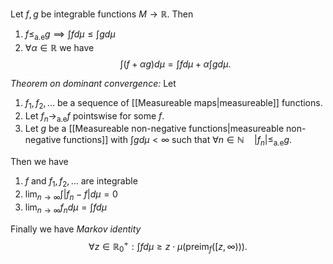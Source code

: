 Let $f,g$ be integrable functions $M\rightarrow \mathbb{R}$. Then
1. $f\leq_{\text{a.e}}g\implies \int fd\mu\leq\int gd\mu$
2. $\forall \alpha\in\mathbb{R}$ we have $$\int (f+\alpha g)d\mu = \int fd\mu+\alpha\int gd\mu.$$

*Theorem on dominant convergence:*
Let 
1. $f_1,f_2,...$ be a sequence of [[Measureable maps|measureable]] functions.
2. Let $f_n\rightarrow_{\text{a.e}}f$ pointswise for some $f$.
3. Let $g$  be a [[Measureable non-negative functions|measureable non-negative functions]] with $\int gd\mu < \infty$ such that $\forall n\in\mathbb{N}\quad |f_n|\leq_{\text{a.e}}g$.

Then we have

1. $f$ and $f_1,f_2,...$ are integrable
2. $\lim_{n\rightarrow\infty}\int |f_n-f|d\mu = 0$
3. $\lim_{n\rightarrow\infty}f_nd\mu = \int fd\mu$

Finally we have *Markov identity*
$$
\forall z\in\mathbb{R}_0^+:\int fd\mu\geq z\cdot\mu(\text{preim}_f([z,\infty))).
$$